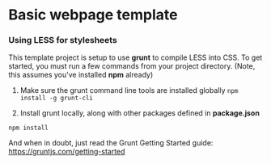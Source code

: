 # Basic webpage template

### Using LESS for stylesheets
This template project is setup to use **grunt** to compile LESS into CSS.
To get started, you must run a few commands from your project directory.
(Note, this assumes you've installed **npm** already)

1. Make sure the grunt command line tools are installed globally
`npm install -g grunt-cli`

2. Install grunt locally, along with other packages defined in **package.json**

`npm install`


And when in doubt, just read the Grunt Getting Started guide: https://gruntjs.com/getting-started